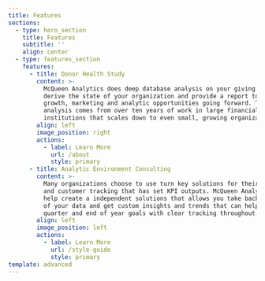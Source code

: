 ```yaml
---
title: Features
sections:
  - type: hero_section
    title: Features
    subtitle: ''
    align: center
  - type: features_section
    features:
      - title: Donor Health Study
        content: >-
          McQueen Analytics does deep database analysis on your giving data to
          derive the state of your organization and provide a report to identify
          growth, marketing and analytic opportunities going forward. This
          analysis comes from over ten years of work in large financial
          institutions that scales down to even small, growing organizations.
        align: left
        image_position: right
        actions:
          - label: Learn More
            url: /about
            style: primary
      - title: Analytic Environment Consulting
        content: >-
          Many organizations choose to use turn key solutions for their donor
          and customer tracking that has set KPI outputs. McQueen Analytics can
          help create a independent solutions that allows you take back control
          of your data and get custom insights and trends that can help you meet
          quarter and end of year goals with clear tracking throughout.
        align: left
        image_position: left
        actions:
          - label: Learn More
            url: /style-guide
            style: primary
template: advanced
---
```

